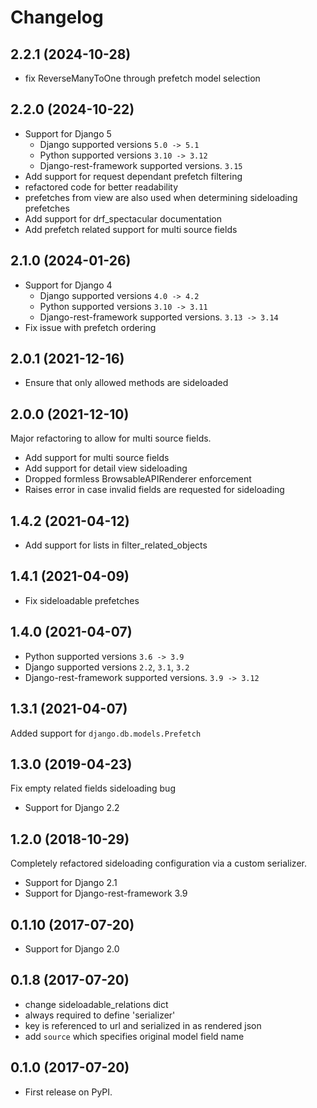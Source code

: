 # Changelog

## 2.2.1 (2024-10-28)
- fix ReverseManyToOne through prefetch model selection

## 2.2.0 (2024-10-22)
- Support for Django 5
  - Django supported versions `5.0 -> 5.1`
  - Python supported versions `3.10 -> 3.12`
  - Django-rest-framework supported versions. `3.15`
- Add support for request dependant prefetch filtering
- refactored code for better readability
- prefetches from view are also used when determining sideloading prefetches
- Add support for drf_spectacular documentation
- Add prefetch related support for multi source fields

## 2.1.0 (2024-01-26)

- Support for Django 4
  - Django supported versions `4.0 -> 4.2`
  - Python supported versions `3.10 -> 3.11`
  - Django-rest-framework supported versions. `3.13 -> 3.14`
- Fix issue with prefetch ordering

## 2.0.1 (2021-12-16)

- Ensure that only allowed methods are sideloaded

## 2.0.0 (2021-12-10)

Major refactoring to allow for multi source fields.

- Add support for multi source fields
- Add support for detail view sideloading
- Dropped formless BrowsableAPIRenderer enforcement
- Raises error in case invalid fields are requested for sideloading

## 1.4.2 (2021-04-12)

- Add support for lists in filter_related_objects

## 1.4.1 (2021-04-09)

- Fix sideloadable prefetches

## 1.4.0 (2021-04-07)

- Python supported versions `3.6 -> 3.9`
- Django supported versions `2.2`, `3.1`, `3.2`
- Django-rest-framework supported versions. `3.9 -> 3.12`

## 1.3.1 (2021-04-07)

Added support for `django.db.models.Prefetch`

## 1.3.0 (2019-04-23)

Fix empty related fields sideloading bug

- Support for Django 2.2

## 1.2.0 (2018-10-29)

Completely refactored sideloading configuration via a custom serializer.

- Support for Django 2.1
- Support for Django-rest-framework 3.9

## 0.1.10 (2017-07-20)

- Support for Django 2.0

## 0.1.8 (2017-07-20)

- change sideloadable_relations dict
- always required to define 'serializer'
- key is referenced to url and serialized in as rendered json
- add `source` which specifies original model field name

## 0.1.0 (2017-07-20)

- First release on PyPI.
